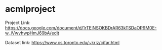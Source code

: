 # acmlproject

Project Link: 
https://docs.google.com/document/d/1rTElNSOKBDrAR63kTSDaOP9M0E-w_lVwvhwpHmJ69bA/edit

Dataset link: 
https://www.cs.toronto.edu/~kriz/cifar.html
